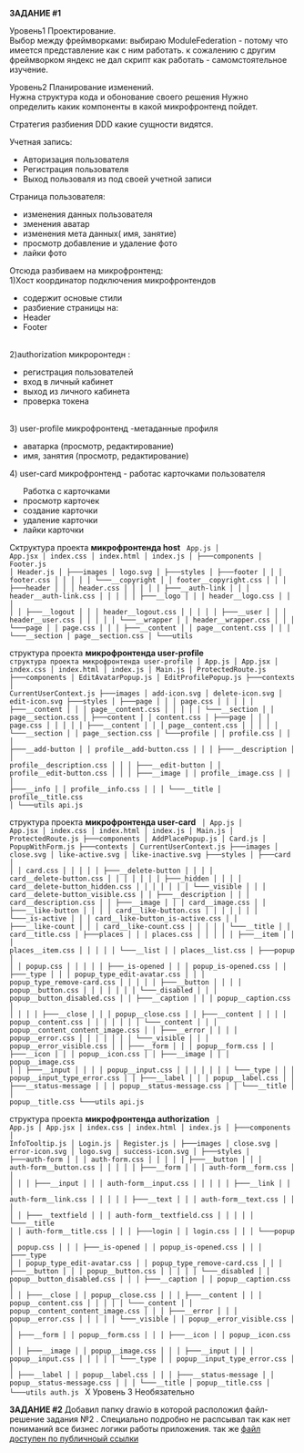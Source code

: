 <b>ЗАДАНИЕ #1</b>

Уровень1 Проектирование.<br/>
Выбор между фреймворками: выбираю ModuleFederation - потому что имеется представление как с ним работать.
к сожалению с другим фреймворком яндекс не дал скрипт как работать - самомстоятельное изучение.

Уровень2 Планирование изменений.<br/>
Нужна структура кода и обонование своего решения 
Нужно определить какик компоненты в какой микрофронтенд пойдет.

Стратегия разбиения DDD какие сущности видятся.
<p></p>
Учетная запись:
<ul>
	<li>Авторизация пользователя</li>
	<li>Регистрация пользователя</li>
	<li>Выход пользоваля из под своей учетной записи</li>
</ul>

Страница пользователя:
 - изменения данных пользователя
  - зменения аватар
  - изменения  мета данных( имя, занятие)
 - просмотр добавление и удаление фото
 - лайки фото

Отсюда разбиваем на микрофронтенд:
<br/>
1)Хост координатор подключения микрофронтендов
- содержит основые стили
- разбиение страницы на:
- Header
- Footer
<br/>
2)authorization микроронтедн :
  <ul>
		<li>регистрация пользователей </li>
		<li>вход в личный кабинет</li>
		<li>выход из личного кабинета</li>
		<li>проверка токена</li>
</ul>
<br/>
3) user-profile микрофронтенд -метаданные профиля
<ul>
  <li>аватарка (просмотр, редактирование)</li>
  <li>имя, занятия (просмотр, редактирование)</li>
</ul>
4) user-card микрофронтенд - работас карточками пользователя
<ul>  Работка с карточками
	<li>просмотр карточек</li>
	<li>создание карточки</li>
	<li> удаление карточки</li>
	<li>лайки карточки</li>
</ul>

Сктруктура проекта  <b> микрофронтенда  host</b>
<code>
    App.js
│   App.jsx
│   index.css
│   index.html
│   index.js
│
├───components
│       Footer.js
│       Header.js
│
├───images
│       logo.svg
│
├───styles
│   ├───footer
│   │   │   footer.css
│   │   │
│   │   └───__copyright
│   │           footer__copyright.css
│   │
│   ├───header
│   │   │   header.css
│   │   │
│   │   ├───__auth-link
│   │   │       header__auth-link.css
│   │   │
│   │   ├───__logo
│   │   │       header__logo.css
│   │   │
│   │   ├───__logout
│   │   │       header__logout.css
│   │   │
│   │   ├───__user
│   │   │       header__user.css
│   │   │
│   │   └───__wrapper
│   │           header__wrapper.css
│   │
│   └───page
│       │   page.css
│       │
│       ├───__content
│       │       page__content.css
│       │
│       └───__section
│               page__section.css
│
└───utils
</code>

структура проекта <b> микрофронтенда user-profile </b>
<code>
структура проекта микрофронтенда user-profile 
│   App.js
│   App.jsx
│   index.css
│   index.html
│   index.js
│   Main.js
│   ProtectedRoute.js
├───components
│       EditAvatarPopup.js
│       EditProfilePopup.js
├───contexts
│       CurrentUserContext.js
├───images
│       add-icon.svg
│       delete-icon.svg
│       edit-icon.svg
├───styles
│   ├───page
│   │   │   page.css
│   │   │
│   │   ├───__content
│   │   │       page__content.css
│   │   │
│   │   └───__section
│   │           page__section.css
│   ├───content
│   │       content.css
│   ├───page
│   │   │   page.css
│   │   │
│   │   ├───__content
│   │   │       page__content.css
│   │   │
│   │   └───__section
│   │           page__section.css
│   └───profile
│       │   profile.css
│       │
│       ├───__add-button
│       │       profile__add-button.css
│       │
│       ├───__description
│       │       profile__description.css
│       │
│       ├───__edit-button
│       │       profile__edit-button.css
│       │
│       ├───__image
│       │       profile__image.css
│       │
│       ├───__info
│       │       profile__info.css
│       │
│       └───__title
│               profile__title.css
│
└───utils
api.js
</code>

структура проекта <b> микрофронтенда user-card </b>
<code>
│   App.js
│   App.jsx
│   index.css
│   index.html
│   index.js
│   Main.js
│   ProtectedRoute.js
├───components
│       AddPlacePopup.js
│       Card.js
│       PopupWithForm.js
├───contexts
│       CurrentUserContext.js
├───images
│       close.svg
│       like-active.svg
│       like-inactive.svg
├───styles
│   ├───card
│   │   │   card.css
│   │   │
│   │   ├───__delete-button
│   │   │   │   card__delete-button.css
│   │   │   │
│   │   │   ├───_hidden
│   │   │   │       card__delete-button_hidden.css
│   │   │   │
│   │   │   └───_visible
│   │   │           card__delete-button_visible.css
│   │   ├───__description
│   │   │       card__description.css
│   │   ├───__image
│   │   │       card__image.css
│   │   ├───__like-button
│   │   │   │   card__like-button.css
│   │   │   │
│   │   │   └───_is-active
│   │   │           card__like-button_is-active.css
│   │   ├───__like-count
│   │   │       card__like-count.css
│   │   │
│   │   └───__title
│   │           card__title.css
│   ├───places
│   │   │   places.css
│   │   │
│   │   ├───__item
│   │   │       places__item.css
│   │   │
│   │   └───__list
│   │           places__list.css
│   ├───popup
│   │   │   popup.css
│   │   │
│   │   ├───_is-opened
│   │   │       popup_is-opened.css
│   │   ├───_type
│   │   │       popup_type_edit-avatar.css
│   │   │       popup_type_remove-card.css
│   │   │
│   │   ├───__button
│   │   │   │   popup__button.css
│   │   │   │
│   │   │   └───_disabled
│   │   │           popup__button_disabled.css
│   │   ├───__caption
│   │   │       popup__caption.css
│   │   │
│   │   ├───__close
│   │   │       popup__close.css
│   │   ├───__content
│   │   │   │   popup__content.css
│   │   │   │
│   │   │   └───_content
│   │   │           popup__content_content_image.css
│   │   ├───__error
│   │   │   │   popup__error.css
│   │   │   │
│   │   │   └───_visible
│   │   │           popup__error_visible.css
│   │   ├───__form
│   │   │       popup__form.css
│   │   ├───__icon
│   │   │       popup__icon.css
│   │   ├───__image
│   │   │       popup__image.css
│   │   ├───__input
│   │   │   │   popup__input.css
│   │   │   │
│   │   │   └───_type
│   │   │           popup__input_type_error.css
│   │   ├───__label
│   │   │       popup__label.css
│   │   ├───__status-message
│   │   │       popup__status-message.css
│   │   └───__title
│   │           popup__title.css
└───utils
api.js
</code>


структура проекта <b> микрофронтенда authorization</b>
<code>
│   App.js
│   App.jsx
│   index.css
│   index.html
│   index.js
│
├───components
│       InfoTooltip.js
│       Login.js
│       Register.js
│
├───images
│       close.svg
│       error-icon.svg
│       logo.svg
│       success-icon.svg
│
├───styles
│   ├───auth-form
│   │   │   auth-form.css
│   │   │
│   │   ├───__button
│   │   │       auth-form__button.css
│   │   │
│   │   ├───__form
│   │   │       auth-form__form.css
│   │   │
│   │   ├───__input
│   │   │       auth-form__input.css
│   │   │
│   │   ├───__link
│   │   │       auth-form__link.css
│   │   │
│   │   ├───__text
│   │   │       auth-form__text.css
│   │   │
│   │   ├───__textfield
│   │   │       auth-form__textfield.css
│   │   │
│   │   └───__title
│   │           auth-form__title.css
│   │
│   ├───login
│   │       login.css
│   │
│   └───popup
│       │   popup.css
│       │
│       ├───_is-opened
│       │       popup_is-opened.css
│       │
│       ├───_type
│       │       popup_type_edit-avatar.css
│       │       popup_type_remove-card.css
│       │
│       ├───__button
│       │   │   popup__button.css
│       │   │
│       │   └───_disabled
│       │           popup__button_disabled.css
│       │
│       ├───__caption
│       │       popup__caption.css
│       │
│       ├───__close
│       │       popup__close.css
│       │
│       ├───__content
│       │   │   popup__content.css
│       │   │
│       │   └───_content
│       │           popup__content_content_image.css
│       │
│       ├───__error
│       │   │   popup__error.css
│       │   │
│       │   └───_visible
│       │           popup__error_visible.css
│       │
│       ├───__form
│       │       popup__form.css
│       │
│       ├───__icon
│       │       popup__icon.css
│       │
│       ├───__image
│       │       popup__image.css
│       │
│       ├───__input
│       │   │   popup__input.css
│       │   │
│       │   └───_type
│       │           popup__input_type_error.css
│       │
│       ├───__label
│       │       popup__label.css
│       │
│       ├───__status-message
│       │       popup__status-message.css
│       │
│       └───__title
│               popup__title.css
│
└───utils
        auth.js
</code>
X Уровень 3 Необязательно
<br/>


<b>ЗАДАНИЕ #2</b>
Добавил папку drawio  в которой расположил файл-решение задания №2 .
Специально подробно не распсывал так как нет пониманий все бизнес логики работы приложения.
так же [файл доступен по публичноый ссылки](https://drive.google.com/drive/folders/1a_c7CVDfQLDbUAHykQObizgffTuLY0l4)
